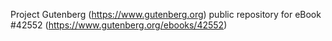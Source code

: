Project Gutenberg (https://www.gutenberg.org) public repository for eBook #42552 (https://www.gutenberg.org/ebooks/42552)

